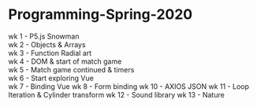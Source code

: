 # Programming-Spring-2020

wk 1 - P5.js Snowman <br>
wk 2 - Objects & Arrays <br>
wk 3 - Function Radial art <br>
wk 4 - DOM & start of match game <br>
wk 5 - Match game continued & timers <br>
wk 6 - Start exploring Vue <br>
wk 7 - Binding Vue
wk 8 - Form binding
wk 10 - AXIOS JSON
wk 11 - Loop Iteration & Cylinder transform
wk 12 - Sound library
wk 13 - Nature 
